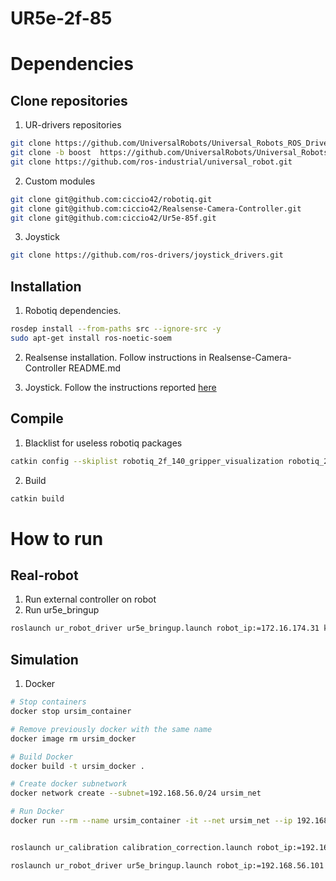 # UR5e-2f-85


# Dependencies

## Clone repositories
1. UR-drivers repositories
```bash
git clone https://github.com/UniversalRobots/Universal_Robots_ROS_Driver.git
git clone -b boost  https://github.com/UniversalRobots/Universal_Robots_Client_Library.git
git clone https://github.com/ros-industrial/universal_robot.git
```
2. Custom modules
```bash
git clone git@github.com:ciccio42/robotiq.git
git clone git@github.com:ciccio42/Realsense-Camera-Controller.git
git clone git@github.com:ciccio42/Ur5e-85f.git
```
3. Joystick
```bash
git clone https://github.com/ros-drivers/joystick_drivers.git
```

## Installation
1. Robotiq dependencies.
```bash
rosdep install --from-paths src --ignore-src -y
sudo apt-get install ros-noetic-soem
```

2. Realsense installation. Follow instructions in Realsense-Camera-Controller README.md

3. Joystick. Follow the instructions reported [here](http://wiki.ros.org/joy)


## Compile
1. Blacklist for useless robotiq packages
```bash
catkin config --skiplist robotiq_2f_140_gripper_visualization robotiq_2f_c2_gripper_visualization robotiq_3f_gripper_articulated_msgs robotiq_3f_gripper_articulated_gazebo robotiq_3f_gripper_articulated_gazebo_plugins robotiq_3f_gripper_control robotiq_3f_gripper_joint_state_publisher robotiq_3f_gripper_visualization robotiq_3f_rviz robotiq_ft_sensor 
```
2. Build
```bash
catkin build
```

# How to run

## Real-robot
1. Run external controller on robot
2. Run ur5e_bringup
```bash
roslaunch ur_robot_driver ur5e_bringup.launch robot_ip:=172.16.174.31 kinematics_config:=/home/ciccio/.ros/robot_calibration.yaml use_tool_communication:=true tool_voltage:=24 tool_parity:=0 tool_baud_rate:=115200 tool_stop_bits:=1 tool_rx_idle_chars:=1.5 tool_tx_idle_chars:=3.5 tool_device_name:=/tmp/ttyUR 
```

## Simulation
1. Docker

``` bash
# Stop containers
docker stop ursim_container

# Remove previously docker with the same name
docker image rm ursim_docker

# Build Docker
docker build -t ursim_docker .

# Create docker subnetwork
docker network create --subnet=192.168.56.0/24 ursim_net

# Run Docker
docker run --rm --name ursim_container -it --net ursim_net --ip 192.168.56.101 -e ROBOT_MODEL=UR5 ursim_docker

```

``` bash

roslaunch ur_calibration calibration_correction.launch robot_ip:=192.168.56.101 target_filename:="/home/ciccio/.ros/robot_calibration.yaml"

roslaunch ur_robot_driver ur5e_bringup.launch robot_ip:=192.168.56.101 kinematics_config:=/home/ciccio/.ros/robot_calibration.yaml

```